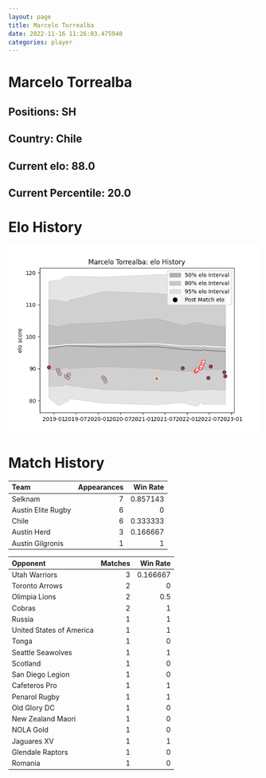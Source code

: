 ```yaml
---  
layout: page  
title: Marcelo Torrealba  
date: 2022-11-16 11:26:03.475940  
categories: player  
---
```

# Marcelo Torrealba

## Positions: SH

## Country: Chile

## Current elo: 88.0

## Current Percentile: 20.0

# Elo History


![elo history](history_MarceloTorrealba.png)
# Match History


| Team               |   Appearances |   Win Rate |
|:-------------------|--------------:|-----------:|
| Selknam            |             7 |   0.857143 |
| Austin Elite Rugby |             6 |   0        |
| Chile              |             6 |   0.333333 |
| Austin Herd        |             3 |   0.166667 |
| Austin Gilgronis   |             1 |   1        |

| Opponent                 |   Matches |   Win Rate |
|:-------------------------|----------:|-----------:|
| Utah Warriors            |         3 |   0.166667 |
| Toronto Arrows           |         2 |   0        |
| Olimpia Lions            |         2 |   0.5      |
| Cobras                   |         2 |   1        |
| Russia                   |         1 |   1        |
| United States of America |         1 |   1        |
| Tonga                    |         1 |   0        |
| Seattle Seawolves        |         1 |   1        |
| Scotland                 |         1 |   0        |
| San Diego Legion         |         1 |   0        |
| Cafeteros Pro            |         1 |   1        |
| Penarol Rugby            |         1 |   1        |
| Old Glory DC             |         1 |   0        |
| New Zealand Maori        |         1 |   0        |
| NOLA Gold                |         1 |   0        |
| Jaguares XV              |         1 |   1        |
| Glendale Raptors         |         1 |   0        |
| Romania                  |         1 |   0        |